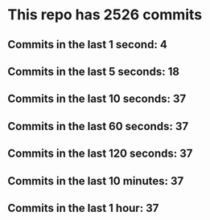 # This repo has 2526 commits

## Commits in the last 1 second: 4
## Commits in the last 5 seconds: 18
## Commits in the last 10 seconds: 37
## Commits in the last 60 seconds: 37
## Commits in the last 120 seconds: 37
## Commits in the last 10 minutes: 37
## Commits in the last 1 hour: 37
